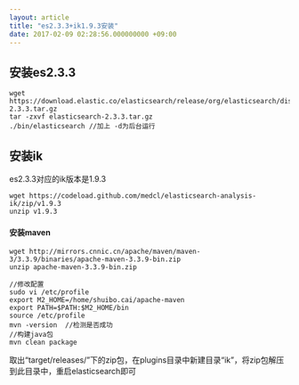 ```yaml
---
layout: article
title: "es2.3.3+ik1.9.3安装"
date: 2017-02-09 02:28:56.000000000 +09:00
---
```


## 安装es2.3.3
```
wget https://download.elastic.co/elasticsearch/release/org/elasticsearch/distribution/tar/elasticsearch/2.3.3/elasticsearch-2.3.3.tar.gz
tar -zxvf elasticsearch-2.3.3.tar.gz
./bin/elasticsearch //加上 -d为后台运行
```
## 安装ik
es2.3.3对应的ik版本是1.9.3

```
wget https://codeload.github.com/medcl/elasticsearch-analysis-ik/zip/v1.9.3
unzip v1.9.3
```
#### 安装maven
```
wget http://mirrors.cnnic.cn/apache/maven/maven-3/3.3.9/binaries/apache-maven-3.3.9-bin.zip
unzip apache-maven-3.3.9-bin.zip

//修改配置
sudo vi /etc/profile
export M2_HOME=/home/shuibo.cai/apache-maven
export PATH=$PATH:$M2_HOME/bin
source /etc/profile
mvn -version  //检测是否成功
//构建java包
mvn clean package
```
取出“target/releases/”下的zip包，在plugins目录中新建目录“ik”，将zip包解压到此目录中，重启elasticsearch即可
